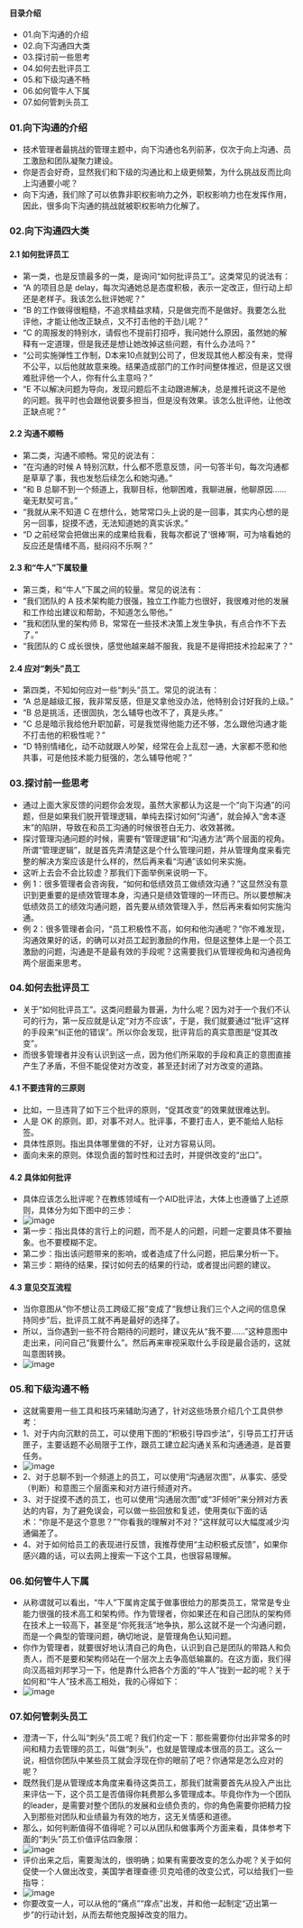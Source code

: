 #### 目录介绍
- 01.向下沟通的介绍
- 02.向下沟通四大类
- 03.探讨前一些思考
- 04.如何去批评员工
- 05.和下级沟通不畅
- 06.如何管牛人下属
- 07.如何管刺头员工




### 01.向下沟通的介绍
- 技术管理者最挑战的管理主题中，向下沟通也名列前茅，仅次于向上沟通、员工激励和团队凝聚力建设。
- 你是否会好奇，显然我们和下级的沟通比和上级更频繁，为什么挑战反而比向上沟通要小呢？
- 向下沟通，我们除了可以依靠非职权影响力之外，职权影响力也在发挥作用，因此，很多向下沟通的挑战就被职权影响力化解了。


### 02.向下沟通四大类
#### 2.1 如何批评员工
- 第一类，也是反馈最多的一类，是询问“如何批评员工”。这类常见的说法有：
- “A 的项目总是 delay，每次沟通她总是态度积极，表示一定改正，但行动上却还是老样子。我该怎么批评她呢？”
- “B 的工作做得很粗糙，不追求精益求精，只是做完而不是做好。我要怎么批评他，才能让他改正缺点，又不打击他的干劲儿呢？”
- “C 的周报发的特别水，请假也不提前打招呼，我问她什么原因，虽然她的解释有一定道理，但是我还是想让她改掉这些问题，有什么办法吗？”
- “公司实施弹性工作制，D本来10点就到公司了，但发现其他人都没有来，觉得不公平，以后他就故意来晚。结果造成部门的工作时间整体推迟，但是这又很难批评他一个人，你有什么主意吗？”
- “E 不以解决问题为导向，发现问题后不主动跟进解决，总是推托说这不是他的问题。我平时也会跟他说要多担当，但是没有效果。该怎么批评他，让他改正缺点呢？”


#### 2.2 沟通不顺畅
- 第二类，沟通不顺畅。常见的说法有：
- “在沟通的时候 A 特别沉默，什么都不愿意反馈，问一句答半句，每次沟通都是草草了事，我也发愁后续怎么和她沟通。”
- “和 B 总聊不到一个频道上，我聊目标，他聊困难，我聊进展，他聊原因……毫无默契可言。”
- “我就从来不知道 C 在想什么，她常常口头上说的是一回事，其实内心想的是另一回事，捉摸不透，无法知道她的真实诉求。”
- “D 之前经常会把做出来的成果给我看，我每次都说了‘很棒’啊，可为啥看她的反应还是情绪不高，挺闷闷不乐啊？”


#### 2.3 和“牛人”下属较量
- 第三类，和“牛人”下属之间的较量。常见的说法有：
- “我们团队的 A 技术架构能力很强，独立工作能力也很好，我很难对他的发展和工作给出建议和帮助，不知道怎么带他。”
- “我和团队里的架构师 B，常常在一些技术决策上发生争执，有点合作不下去了。”
- “我团队的 C 成长很快，感觉他越来越不服我，我是不是得把技术捡起来了？”


#### 2.4 应对“刺头”员工
- 第四类，不知如何应对一些“刺头”员工。常见的说法有：
- “A 总是越级汇报，我非常反感，但是又拿他没办法，他特别会讨好我的上级。”
- “B 总是挑活，还很固执，怎么辅导也改不了，真是头疼。”
- “C 总是暗示我给他升职加薪，可是我觉得他能力还不够，怎么跟他沟通才能不打击他的积极性呢？”
- “D 特别情绪化，动不动就跟人吵架，经常在会上乱怼一通，大家都不愿和他共事，可是他技术能力挺强的，怎么辅导他呢？”



### 03.探讨前一些思考
- 通过上面大家反馈的问题你会发现，虽然大家都认为这是一个“向下沟通”的问题，但是如果我们脱开管理逻辑，单纯去探讨如何“沟通”，就会掉入“舍本逐末”的陷阱，导致在和员工沟通的时候很苍白无力、收效甚微。
- 探讨管理沟通问题的时候，需要有“管理逻辑”和“沟通方法”两个层面的视角。所谓“管理逻辑”，就是首先弄清楚这是个什么管理问题，并从管理角度来看完整的解决方案应该是什么样的，然后再来看“沟通”该如何来实施。
- 这听上去会不会比较虚？那我们下面举例来说明一下。
- 例 1：很多管理者会咨询我，“如何和低绩效员工做绩效沟通？”这显然没有意识到更重要的是绩效管理本身，沟通只是绩效管理的一环而已。所以要想解决低绩效员工的绩效沟通问题，首先要从绩效管理入手，然后再来看如何实施沟通。
- 例 2：很多管理者会问，“员工积极性不高，如何和他沟通呢？”你不难发现，沟通效果好的话，的确可以对员工起到激励的作用，但是这整体上是一个员工激励的问题，沟通是不是最有效的手段呢？这需要我们从管理视角和沟通视角两个层面来思考。



### 04.如何去批评员工
- 关于“如何批评员工”。这类问题最为普遍，为什么呢？因为对于一个我们不认可的行为，第一反应就是认定“对方不应该”，于是，我们就要通过“批评”这样的手段来“纠正他的错误”。所以你会发现，批评背后的真实意图是“促其改变”。
- 而很多管理者并没有认识到这一点，因为他们所采取的手段和真正的意图直接产生了矛盾，不但不能促使对方改变，甚至还封闭了对方改变的道路。


#### 4.1 不要违背的三原则
- 比如，一旦违背了如下三个批评的原则，“促其改变”的效果就很难达到。
- 人是 OK 的原则。即，对事不对人。批评事，不要打击人，更不能给人贴标签。
- 具体性原则。指出具体哪里做的不好，让对方容易认同。
- 面向未来的原则。体现负面的暂时性和过去时，并提供改变的“出口”。



#### 4.2 具体如何批评
- 具体应该怎么批评呢？在教练领域有一个AID批评法，大体上也遵循了上述原则，具体分为如下图中的三步：
- ![image](https://static001.geekbang.org/resource/image/f0/14/f09fc51e0f5da2d5ad20df5f928ef414.png)
- 第一步：指出具体的言行上的问题，而不是人的问题，问题一定要具体不要抽象。也不要模糊不定。
- 第二步：指出该问题带来的影响，或者造成了什么问题，把后果分析一下。
- 第三步：期待的结果，探讨如何去的结果的行动，或者提出问题的建议。



#### 4.3 意见交互流程
- 当你意图从“你不想让员工跨级汇报”变成了“我想让我们三个人之间的信息保持同步”后，批评员工就不再是最好的选择了。
- 所以，当你遇到一些不符合期待的问题时，建议先从“我不要……”这种意图中走出来，问问自己“我要什么”。然后再来审视采取什么手段是最合适的，这就叫意图转换。
- ![image](https://static001.geekbang.org/resource/image/3d/d0/3d4fa7972301b3377d484e8d6774efd0.png)




### 05.和下级沟通不畅
- 这就需要用一些工具和技巧来辅助沟通了，针对这些场景介绍几个工具供参考：
- 1、对于内向沉默的员工，可以使用下图的“积极引导四步法”，引导员工打开话匣子，主要话题不必局限于工作，跟员工建立起沟通关系和沟通通道，是首要任务。
- ![image](https://static001.geekbang.org/resource/image/12/fc/12ca1e9bba273fb59975a96e1dad1afc.png)
- 2、对于总聊不到一个频道上的员工，可以使用“沟通层次图”，从事实、感受（判断）和意图三个层面来和对方进行频道对齐。
- 3、对于捉摸不透的员工，也可以使用“沟通层次图”或“3F倾听”来分辨对方表达的内容，为了避免误会，可以做一些回放和复述，使用类似下面的话术：“你是不是这个意思？”“你看我的理解对不对？”这样就可以大幅度减少沟通偏差了。
- 4、对于如何给员工的表现进行反馈，我推荐使用“主动积极式反馈”，如果你感兴趣的话，可以去网上搜索一下这个工具，也很容易理解。


### 06.如何管牛人下属
- 从称谓就可以看出，“牛人”下属肯定属于做事很给力的那类员工，常常是专业能力很强的技术高工和架构师。作为管理者，你如果还在和自己团队的架构师在技术上一较高下，甚至是“你死我活”地争执，那么这就不是一个沟通问题，而是一个典型的管理问题，确切地说，是管理角色认知问题。
- 你作为管理者，就要很好地认清自己的角色，认识到自己是团队的带路人和负责人，而不是要和架构师站在一个层次上去争高低输赢的。在这方面，我们得向汉高祖刘邦学习一下，他是靠什么把各个方面的“牛人”拢到一起的呢？关于如何和“牛人”技术高工相处，我的心得如下：
- ![image](https://static001.geekbang.org/resource/image/d4/b1/d42aac662cf680c8c2f8c90283d751b1.png)



### 07.如何管刺头员工
- 澄清一下，什么叫“刺头”员工呢？我们约定一下：那些需要你付出非常多的时间和精力去管理的员工，叫做“刺头”，也就是管理成本很高的员工。这么一说，相信你团队中某些员工就会浮现在你的眼前了吧？你通常是怎么应对的呢？
- 既然我们是从管理成本角度来看待这类员工，那我们就需要首先从投入产出比来评估一下，这个员工是否值得你耗费那么多管理成本。毕竟你作为一个团队的leader，是需要对整个团队的发展和业绩负责的，你的角色需要你把精力投入到那些对团队和业绩最为有效的地方，这无关情感和道德。
- 那么，如何判断值得不值得呢？可以从团队和做事两个方面来看，具体参考下面的“刺头”员工价值评估四象限：
- ![image](https://static001.geekbang.org/resource/image/33/a3/3390331c15a8923e07f0ec49a8dcc0a3.png)
- 评价出来之后，需要淘汰的，很明确；如果有需要改变的怎么办呢？关于如何促使一个人做出改变，美国学者理查德·贝克哈德的改变公式，可以给我们一些指导：
- ![image](https://static001.geekbang.org/resource/image/12/10/1207c2fdd12b0c1a8661ef4213409010.png)
- 你要改变一人，可以从他的“痛点”“痒点”出发，并和他一起制定“迈出第一步”的行动计划，从而去帮他克服掉改变的阻力。















